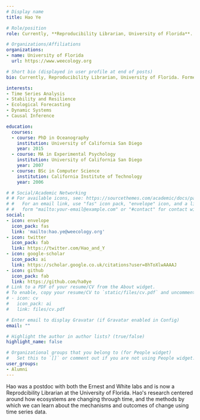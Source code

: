 ```yaml
---
# Display name
title: Hao Ye

# Role/position
role: Currently, **Reproducibility Librarian, University of Florida**. Former Weecology Postdoc

# Organizations/Affiliations
organizations:
- name: University of Florida
  url: https://www.weecology.org

# Short bio (displayed in user profile at end of posts)
bio: Currently, Reproducibility Librarian, University of Florida. Former Weecology Postdoc

interests:
- Time Series Analysis
- Stability and Resilience
- Ecological Forecasting
- Dynamic Systems
- Causal Inference

education:
  courses:
  - course: PhD in Oceanography
    institution: University of California San Diego
    year: 2015
  - course: MA in Experimental Psychology
    institution: University of California San Diego
    year: 2007
  - course: BSc in Computer Science
    institution: California Institute of Technology
    year: 2006

# # Social/Academic Networking
# # For available icons, see: https://sourcethemes.com/academic/docs/page-builder/#icons
# #   For an email link, use "fas" icon pack, "envelope" icon, and a link in the
# #   form "mailto:your-email@example.com" or "#contact" for contact widget.
social:
- icon: envelope
  icon_pack: fas
  link: 'mailto:hao.ye@weecology.org'
- icon: twitter
  icon_pack: fab
  link: https://twitter.com/Hao_and_Y
- icon: google-scholar
  icon_pack: ai
  link: https://scholar.google.co.uk/citations?user=8hToXlwAAAAJ
- icon: github
  icon_pack: fab
  link: https://github.com/ha0ye
# Link to a PDF of your resume/CV from the About widget.
# To enable, copy your resume/CV to `static/files/cv.pdf` and uncomment the lines below.
# - icon: cv
#   icon_pack: ai
#   link: files/cv.pdf

# Enter email to display Gravatar (if Gravatar enabled in Config)
email: ""

# Highlight the author in author lists? (true/false)
highlight_name: false

# Organizational groups that you belong to (for People widget)
#   Set this to `[]` or comment out if you are not using People widget.
user_groups:
- Alumni
---
```


Hao was a postdoc with both the Ernest and White labs and is now a Reprodcibility Librarian at the University of Florida. Hao's research centered around how ecosystems are changing through time, and the methods by which we can learn about the mechanisms and outcomes of change using time series data.